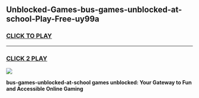 
## Unblocked-Games-bus-games-unblocked-at-school-Play-Free-uy99a
<h3>
<a href="https://premium76.site?title=bus-games-unblocked-at-school&ref=10A">CLICK TO PLAY</a></h3>
<hr>

<h3>
<a href="https://premium76.site?title=bus-games-unblocked-at-school&ref=10A">CLICK 2 PLAY</a>
  
</h3>

<a href="https://premium76.site?title=bus-games-unblocked-at-school&ref=10A"><img src="https://clearcache.store/games.png"></a>


**bus-games-unblocked-at-school games unblocked: Your Gateway to Fun and Accessible Online Gaming**
